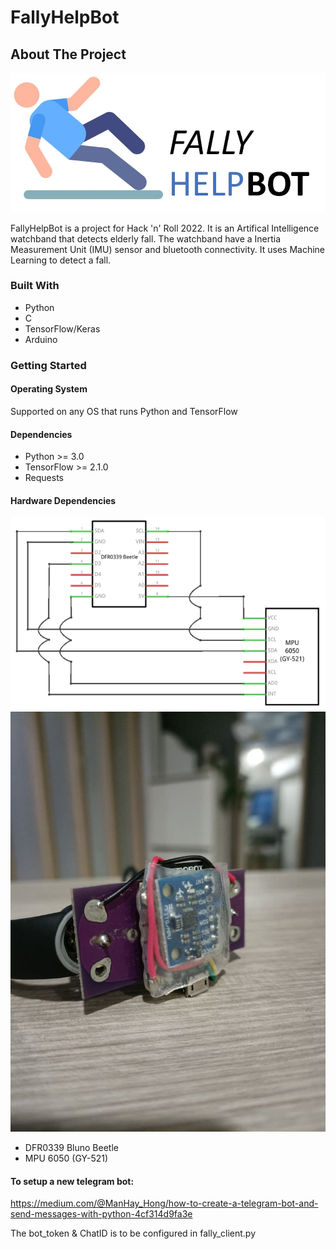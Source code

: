 # FallyHelpBot

## About The Project
![Icon](https://github.com/leonlowzd/FallyHelpBot/blob/main/fally_icon_long.jpg)

FallyHelpBot is a project for Hack 'n' Roll 2022. It is an Artifical Intelligence watchband that detects elderly fall.
The watchband have a Inertia Measurement Unit (IMU) sensor and bluetooth connectivity. It uses Machine Learning to detect a fall.

### Built With
- Python
- C
- TensorFlow/Keras
- Arduino

### Getting Started
#### Operating System
Supported on any OS that runs Python and TensorFlow

#### Dependencies
- Python >= 3.0
- TensorFlow >= 2.1.0
- Requests


#### Hardware Dependencies
![Hardware](https://github.com/leonlowzd/FallyHelpBot/blob/main/Schematics.png)
![Final Hardware](https://github.com/leonlowzd/FallyHelpBot/blob/main/Final%20Image.jpg)

- DFR0339 Bluno Beetle
- MPU 6050 (GY-521)

#### To setup a new telegram bot:
https://medium.com/@ManHay_Hong/how-to-create-a-telegram-bot-and-send-messages-with-python-4cf314d9fa3e

The bot_token & ChatID is to be configured in fally_client.py
